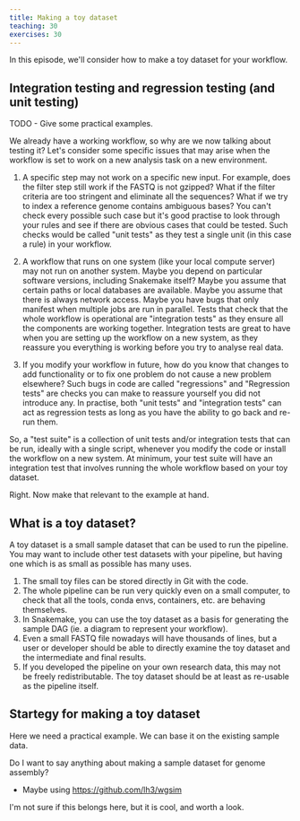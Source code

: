 ```yaml
---
title: Making a toy dataset
teaching: 30
exercises: 30
---
```


In this episode, we'll consider how to make a toy dataset for your workflow.

## Integration testing and regression testing (and unit testing)

TODO - Give some practical examples.

We already have a working workflow, so why are we now talking about testing it? Let's consider
some specific issues that may arise when the workflow is set to work on a new analysis task on a
new environment.

1) A specific step may not work on a specific new input. For example, does the filter step still
work if the FASTQ is not gzipped? What if the filter criteria are too stringent and eliminate all
the sequences? What if we try to index a reference genome contains ambiguous bases? You can't check
every possible such case but it's good practise to look through your rules and see if there are
obvious cases that could be tested. Such checks would be called "unit tests" as they test a single
unit (in this case a rule) in your workflow.

2) A workflow that runs on one system (like your local compute server) may not run on another system.
Maybe you depend on particular software versions, including Snakemake itself? Maybe you assume
that certain paths or local databases are available. Maybe you assume that there is always network
access. Maybe you have bugs that only manifest when multiple jobs are run in parallel.
Tests that check that the whole workflow is operational are "integration tests" as they
ensure all the components are working together. Integration tests are great to have when you are
setting up the workflow on a new system, as they reassure you everything is working before you
try to analyse real data.

3) If you modify your workflow in future, how do you know that changes to add functionality or to
fix one problem do not cause a new problem elsewhere? Such bugs in code are called "regressions"
and "Regression tests" are checks you can make to reassure yourself you did not introduce any.
In practise, both "unit tests" and "integration tests" can act as regression tests as long as you
have the ability to go back and re-run them.

So, a "test suite" is a collection of unit tests and/or integration tests that can be run, ideally
with a single script, whenever you modify the code or install the workflow on a new system. At
minimum, your test suite will have an integration test that involves running the whole workflow
based on your toy dataset.

Right. Now make that relevant to the example at hand.

## What is a toy dataset?

A toy dataset is a small sample dataset that can be used to run the pipeline. You may want to
include other test datasets with your pipeline, but having one which is as small as possible has
many uses.

1. The small toy files can be stored directly in Git with the code.
1. The whole pipeline can be run very quickly even on a small computer, to check that all the
   tools, conda envs, containers, etc. are behaving themselves.
1. In Snakemake, you can use the toy dataset as a basis for generating the sample DAG (ie. a
   diagram to represent your workflow).
1. Even a small FASTQ file nowadays will have thousands of lines, but a user or developer should
   be able to directly examine the toy dataset and the intermediate and final results.
1. If you developed the pipeline on your own research data, this may not be freely redistributable.
   The toy dataset should be at least as re-usable as the pipeline itself.

## Startegy for making a toy dataset

Here we need a practical example. We can base it on the existing sample data.

Do I want to say anything about making a sample dataset for genome assembly?
- Maybe using https://github.com/lh3/wgsim

I'm not sure if this belongs here, but it is cool, and worth a look.

